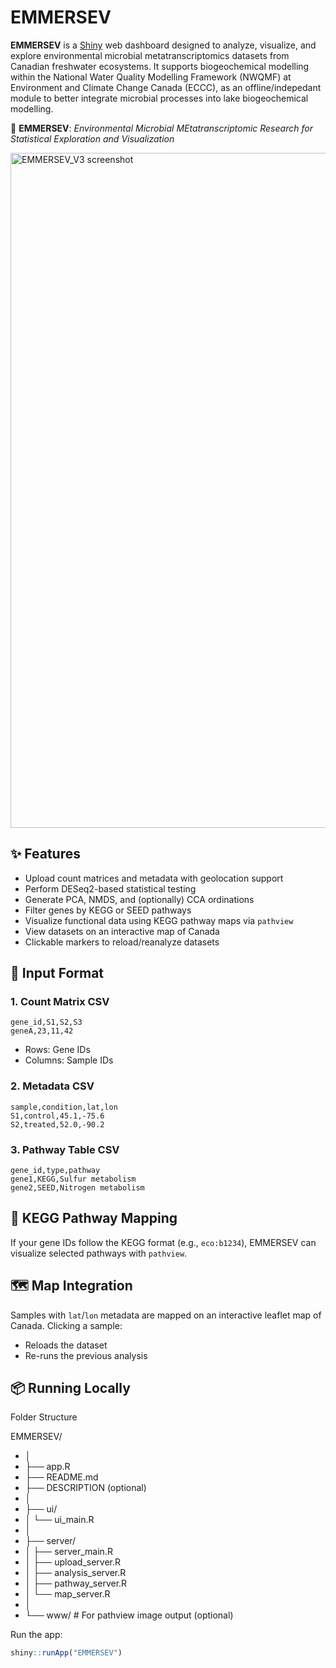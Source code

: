 # EMMERSEV

**EMMERSEV** is a [Shiny](https://shiny.posit.co/) web dashboard designed to analyze, visualize, and explore environmental microbial metatranscriptomics datasets from Canadian freshwater ecosystems. It supports biogeochemical modelling within the National Water Quality Modelling Framework (NWQMF) at Environment and Climate Change Canada (ECCC), as an offline/indepedant module to better integrate microbial processes into lake biogeochemical modelling.

🌊 **EMMERSEV**: *Environmental Microbial MEtatranscriptomic Research for Statistical Exploration and Visualization*

<img width="1920" height="1080" alt="EMMERSEV_V3 screenshot" src="https://github.com/user-attachments/assets/15d6df06-04b4-4f09-9529-a9b35ff469af" />

## ✨ Features

- Upload count matrices and metadata with geolocation support
- Perform DESeq2-based statistical testing
- Generate PCA, NMDS, and (optionally) CCA ordinations
- Filter genes by KEGG or SEED pathways
- Visualize functional data using KEGG pathway maps via `pathview`
- View datasets on an interactive map of Canada
- Clickable markers to reload/reanalyze datasets

## 🧬 Input Format

### 1. Count Matrix CSV
```
gene_id,S1,S2,S3
geneA,23,11,42
```
- Rows: Gene IDs
- Columns: Sample IDs

### 2. Metadata CSV
```
sample,condition,lat,lon
S1,control,45.1,-75.6
S2,treated,52.0,-90.2
```

### 3. Pathway Table CSV
```
gene_id,type,pathway
gene1,KEGG,Sulfur metabolism
gene2,SEED,Nitrogen metabolism
```

## 🧪 KEGG Pathway Mapping

If your gene IDs follow the KEGG format (e.g., `eco:b1234`), EMMERSEV can visualize selected pathways with `pathview`.

## 🗺️ Map Integration

Samples with `lat`/`lon` metadata are mapped on an interactive leaflet map of Canada. Clicking a sample:
- Reloads the dataset
- Re-runs the previous analysis

## 📦 Running Locally

Folder Structure

EMMERSEV/
- │
- ├── app.R
- ├── README.md
- ├── DESCRIPTION (optional)
- │
- ├── ui/
- │   └── ui_main.R
- │
- ├── server/
- │   ├── server_main.R
- │   ├── upload_server.R
- │   ├── analysis_server.R
- │   ├── pathway_server.R
- │   └── map_server.R
- │
- └── www/          # For pathview image output (optional)


Run the app:
```r
shiny::runApp("EMMERSEV")
```
